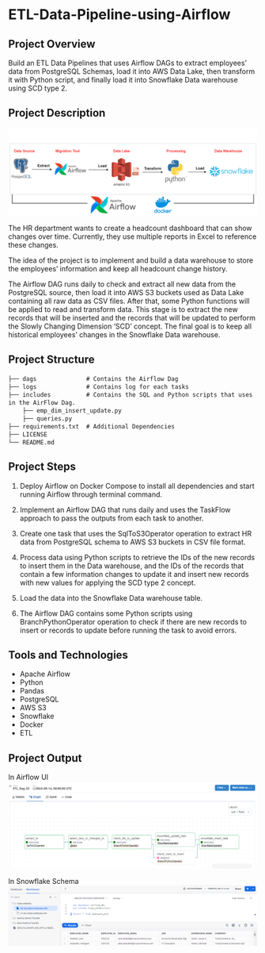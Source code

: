 # ETL-Data-Pipeline-using-Airflow

## Project Overview

Build an ETL Data Pipelines that uses Airflow DAGs to extract employees’ data from PostgreSQL Schemas, load it into AWS Data Lake, then transform it with Python script, and finally load it into Snowflake Data warehouse using SCD type 2.

## Project Description

![](/static/etl-data-pipeline.png)

The HR department wants to create a headcount dashboard that can show changes over time. Currently, they use multiple reports in Excel to reference these changes.

The idea of the project is to implement and build a data warehouse to store the employees’ information and keep all headcount change history.

The Airflow DAG runs daily to check and extract all new data from the PostgreSQL source, then load it into AWS S3 buckets used as Data Lake containing all raw data as CSV files. After that, some Python functions will be applied to read and transform data. This stage is to extract the new records that will be inserted and the records that will be updated to perform the Slowly Changing Dimension ‘SCD’ concept. The final goal is to keep all historical employees’ changes in the Snowflake Data warehouse.

## Project Structure

    ├── dags              # Contains the Airflow Dag
    ├── logs              # Contains log for each tasks
    ├── includes	      # Contains the SQL and Python scripts that uses in the AirFlow Dag.
        ├── emp_dim_insert_update.py
        ├── queries.py
    ├── requirements.txt  # Additional Dependencies
    ├── LICENSE
    └── README.md

## Project Steps

1. Deploy Airflow on Docker Compose to install all dependencies and start running Airflow through terminal command.

2. Implement an Airflow DAG that runs daily and uses the TaskFlow approach to pass the outputs from each task to another.

3. Create one task that uses the SqlToS3Operator operation to extract HR data from PostgreSQL schema to AWS S3 buckets in CSV file format.

4. Process data using Python scripts to retrieve the IDs of the new records to insert them in the Data warehouse, and the IDs of the records that contain a few information changes to update it and insert new records with new values for applying the SCD type 2 concept.

5. Load the data into the Snowflake Data warehouse table.

6. The Airflow DAG contains some Python scripts using BranchPythonOperator operation to check if there are new records to insert or records to update before running the task to avoid errors.

## Tools and Technologies

- Apache Airflow
- Python
- Pandas
- PostgreSQL
- AWS S3
- Snowflake
- Docker
- ETL

## Project Output

In Airflow UI
![](/static/airflow-result.png)

In Snowflake Schema
![](/static/snowflake-result.png)
